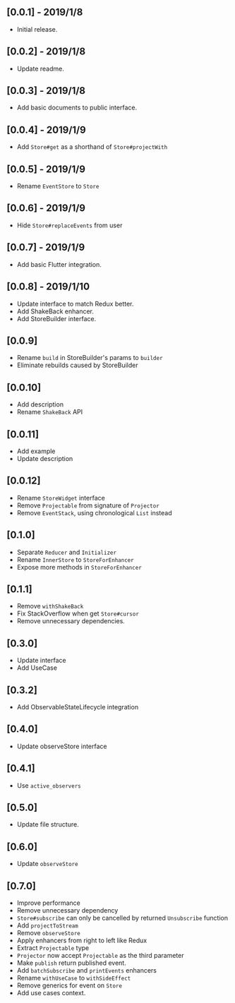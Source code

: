 ## [0.0.1] - 2019/1/8

* Initial release.

## [0.0.2] - 2019/1/8

* Update readme.

## [0.0.3] - 2019/1/8

* Add basic documents to public interface.

## [0.0.4] - 2019/1/9

* Add `Store#get` as a shorthand of `Store#projectWith`

## [0.0.5] - 2019/1/9

* Rename `EventStore` to `Store`

## [0.0.6] - 2019/1/9

* Hide `Store#replaceEvents` from user

## [0.0.7] - 2019/1/9

* Add basic Flutter integration.

## [0.0.8] - 2019/1/10

* Update interface to match Redux better.
* Add ShakeBack enhancer.
* Add StoreBuilder interface.

## [0.0.9]

* Rename `build` in StoreBuilder's params to `builder`
* Eliminate rebuilds caused by StoreBuilder

## [0.0.10]

* Add description
* Rename `ShakeBack` API

## [0.0.11]

* Add example
* Update description

## [0.0.12]

* Rename `StoreWidget` interface
* Remove `Projectable` from signature of `Projector`
* Remove `EventStack`, using chronological `List` instead

## [0.1.0]

* Separate `Reducer` and `Initializer`
* Rename `InnerStore` to `StoreForEnhancer` 
* Expose more methods in `StoreForEnhancer` 

## [0.1.1]

* Remove `withShakeBack`
* Fix StackOverflow when get `Store#cursor`
* Remove unnecessary dependencies.

## [0.3.0]

* Update interface
* Add UseCase

## [0.3.2]

* Add ObservableStateLifecycle integration

## [0.4.0]

* Update observeStore interface

## [0.4.1]

* Use `active_observers`

## [0.5.0]

* Update file structure.

## [0.6.0]

* Update `observeStore`

## [0.7.0]

* Improve performance
* Remove unnecessary dependency
* `Store#subscribe` can only be cancelled by returned `Unsubscribe` function
* Add `projectToStream`
* Remove `observeStore`
* Apply enhancers from right to left like Redux
* Extract `Projectable` type
* `Projector` now accept `Projectable` as the third parameter
* Make `publish` return published event.
* Add `batchSubscribe` and `printEvents` enhancers
* Rename `withUseCase` to `withSideEffect`
* Remove generics for event on `Store`
* Add use cases context.